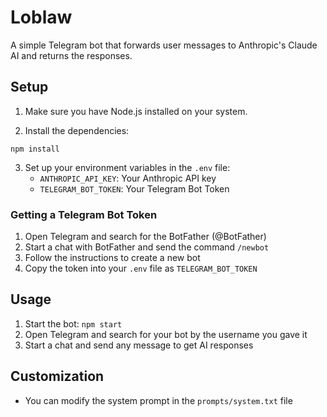 # Loblaw

A simple Telegram bot that forwards user messages to Anthropic's Claude AI and returns the responses.

## Setup

1. Make sure you have Node.js installed on your system.

2. Install the dependencies:
```
npm install
```

3. Set up your environment variables in the `.env` file:
   - `ANTHROPIC_API_KEY`: Your Anthropic API key
   - `TELEGRAM_BOT_TOKEN`: Your Telegram Bot Token

### Getting a Telegram Bot Token

1. Open Telegram and search for the BotFather (@BotFather)
2. Start a chat with BotFather and send the command `/newbot`
3. Follow the instructions to create a new bot
4. Copy the token into your `.env` file as `TELEGRAM_BOT_TOKEN`

## Usage

1. Start the bot: `npm start`
2. Open Telegram and search for your bot by the username you gave it
3. Start a chat and send any message to get AI responses

## Customization

- You can modify the system prompt in the `prompts/system.txt` file 